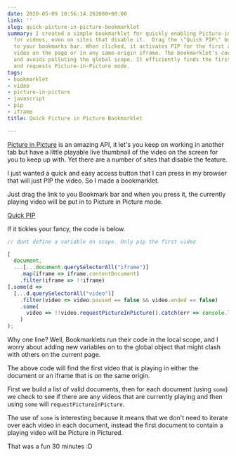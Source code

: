 ```yaml
---
date: 2020-05-09 10:56:14.262000+00:00
link: ''
slug: quick-picture-in-picture-bookmarklet
summary: I created a simple bookmarklet for quickly enabling Picture-in-Picture mode
  for videos, even on sites that disable it.  Drag the \"Quick PIP\" bookmarklet link
  to your bookmarks bar. When clicked, it activates PIP for the first actively playing
  video on the page or in any same-origin iframe. The bookmarklet's code is concise
  and avoids polluting the global scope. It efficiently finds the first playing video
  and requests Picture-in-Picture mode.
tags:
- bookmarklet
- video
- picture-in-picture
- javascript
- pip
- iframe
title: Quick Picture in Picture Bookmarklet

---
```


[Picture in Picture](https://w3c.github.io/picture-in-picture/) is an amazing API, it let's you keep on working in another tab but have a little playable live thumbnail of the video on the screen for you to keep up with. Yet there are a number of sites that disable the feature.

I just wanted a quick and easy access button that I can press in my browser that will just PIP the video. So I made a bookmarklet.

Just drag the link to you Bookmark bar and when you press it, the currently playing video will be put in to Picture in Picture mode.

[Quick PIP](javascript:(function()%7B%5Bdocument%2C...%5B...document.querySelectorAll(%22iframe%22)%5D.map(iframe%20%3D%3E%20iframe.contentDocument).filter(iframe%20%3D%3E%20!!iframe)%5D.some(d%20%3D%3E%5B...d.querySelectorAll(%22video%22)%5D.filter(video%20%3D%3E%20video.paused%20%3D%3D%20false%20%26%26%20video.ended%20%3D%3D%20false).some(video%20%3D%3E%20!!video.requestPictureInPicture().catch(err%20%3D%3E%20console.log(err))))%7D)())

If it tickles your fancy, the code is below.

```JavaScript
// dont define a variable on scope. Only pip the first video

[
  document,
  ...[...document.querySelectorAll("iframe")]
    .map(iframe => iframe.contentDocument)
    .filter(iframe => !!iframe)
].some(d =>
  [...d.querySelectorAll("video")]
    .filter(video => video.paused == false && video.ended == false)
    .some(
      video => !!video.requestPictureInPicture().catch(err => console.log(err))
    )
);
```

Why one line? Well, Bookmarklets run their code in the local scope, and I worry about adding new variables on to the global object that might clash with others on the current page.

The above code will find the first video that is playing in either the document or an iframe that is on the same origin.

First we build a list of valid documents, then for each document (using `some`) we check to see if there are any videos that are currently playing and then using `some` will `requestPictureInPicture`.&nbsp;

The use of `some` is interesting because it means that we don't need to iterate over each video in each document, instead the first document to contain a playing video will be Picture in Pictured.

That was a fun 30 minutes :D

